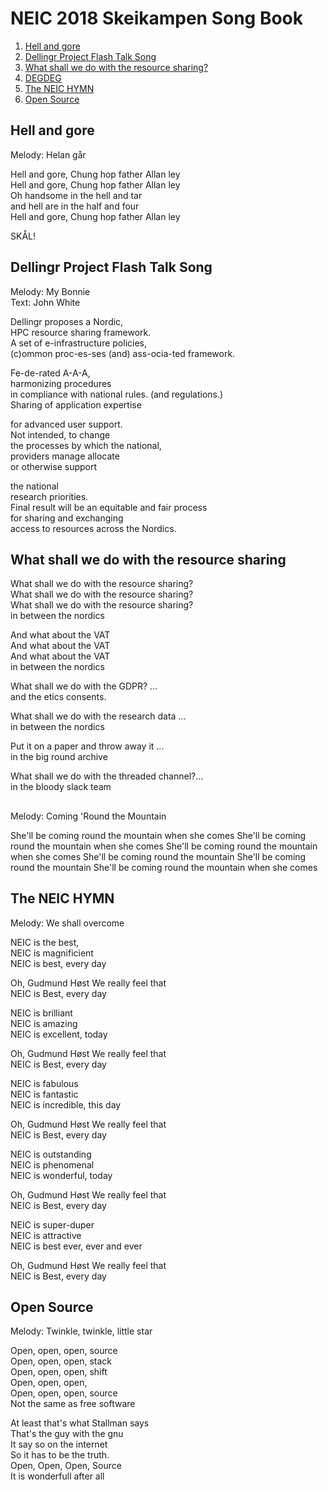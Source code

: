 # NEIC 2018 Skeikampen Song Book 
1. [Hell and gore](#hell)
2. [Dellingr Project Flash Talk Song](#dellingr)
3. [What shall we do with the resource sharing?](#resoruce)
4. [DEGDEG](#mountain)
5. [The NEIC HYMN](#neic)
6. [Open Source](#open)

## Hell and gore <a name="hell"></a>
Melody: Helan går

Hell and gore, Chung hop father Allan ley<br/>
Hell and gore, Chung hop father Allan ley<br />
Oh handsome in the hell and tar<br />
and hell are in the half and four<br />
Hell and gore, Chung hop father Allan ley<br />

SKÅL!

## Dellingr Project Flash Talk Song <a name="dellingr"></a>
Melody: My Bonnie<br/>
Text: John White<br/>

Dellingr proposes a Nordic, <br/>
HPC resource sharing framework. <br/>
A set of e-infrastructure policies, <br/>
(c)ommon proc-es-ses (and) ass-ocia-ted framework.<br/>

Fe-de-rated A-A-A,<br/>
harmonizing procedures <br/>
in compliance with national rules. (and regulations.)<br/>
Sharing of application expertise<br/>

for advanced user support.<br/>
Not intended, to change <br/>
the processes by which the national,<br/>
providers manage allocate<br/> 
or otherwise support<br/>

the national <br/>
research priorities.<br/>
Final result will be an equitable and fair process<br/>
for sharing and exchanging <br/>
access to resources across the Nordics.


## What shall we do with the resource sharing<a name="resource"></a>

What shall we do with the resource sharing? <br/>
What shall we do with the resource sharing? <br/>
What shall we do with the resource sharing? <br/>
in between the nordics<br/>

And what about the VAT<br/>
And what about the VAT<br/>
And what about the VAT<br/>
in between the nordics<br/>

What shall we do with the GDPR? ... <br/>
and the etics consents.<br/>

What shall we do with the research data ... <br/>
in between the nordics<br/>

Put it on a paper and throw away it ... <br/>
in the big round archive <br/>

What shall we do with the threaded channel?...<br/> 
in the bloody slack team 

## <a name="mountain"></a>
Melody: Coming 'Round the Mountain

She'll be coming round the mountain when she comes
She'll be coming round the mountain when she comes
She'll be coming round the mountain when she comes
She'll be coming round the mountain
She'll be coming round the mountain
She'll be coming round the mountain when she comes


## The NEIC HYMN <a name="neic"></a>
Melody: We shall overcome

NEIC is the best,<br/> 
NEIC is magnificient <br/> 
NEIC is best, every day<br/> 

Oh, Gudmund Høst 
We really feel that<br/> 
NEIC is Best, every day <br/> 

NEIC is brilliant<br/> 
NEIC is amazing<br/> 
NEIC is excellent, today<br/> 

Oh, Gudmund Høst 
We really feel that<br/> 
NEIC is Best, every day<br/>

NEIC is fabulous<br/> 
NEIC is fantastic<br/> 
NEIC is incredible, this day<br/> 

Oh, Gudmund Høst 
We really feel that<br/> 
NEIC is Best, every day<br/>

NEIC is outstanding<br/> 
NEIC is phenomenal<br/> 
NEIC is wonderful, today<br/> 

Oh, Gudmund Høst 
We really feel that<br/> 
NEIC is Best, every day<br/>

NEIC is super-duper<br/> 
NEIC is attractive<br/> 
NEIC is best ever, ever and ever <br/> 

Oh, Gudmund Høst 
We really feel that<br/> 
NEIC is Best, every day<br/>

## Open Source<a name="open"></a>
Melody: Twinkle, twinkle, little star

Open, open, open, source<br/> 
Open, open, open, stack <br/> 
Open, open, open, shift<br/> 
Open, open, open,      <br/> 
Open, open, open, source<br/> 
Not the same as free software <br/> 

At least that's what Stallman says <br/>
That's the guy with the gnu<br/>
It say so on the internet<br/>
So it has to be the truth. <br/>
Open, Open, Open, Source<br/>
It is wonderfull after all <br/>

